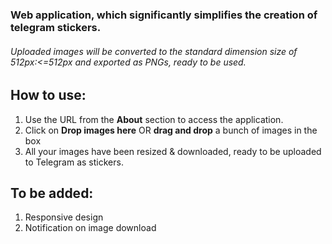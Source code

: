###  Web application, which significantly simplifies the creation of telegram stickers.
###### Uploaded images will be converted to the standard dimension size of 512px:<=512px and exported as PNGs, ready to be used.


## How to use:
1. Use the URL from the **About** section to access the application.
2. Click on **Drop images here** OR **drag and drop** a bunch of images in the box
3. All your images have been resized & downloaded, ready to be uploaded to Telegram as stickers.

## To be added:
1. Responsive design
2. Notification on image download
